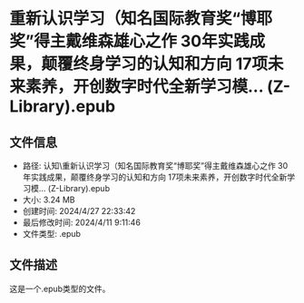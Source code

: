 ﻿# 重新认识学习（知名国际教育奖“博耶奖”得主戴维森雄心之作 30年实践成果，颠覆终身学习的认知和方向 17项未来素养，开创数字时代全新学习模... (Z-Library).epub

## 文件信息
- 路径: 认知\重新认识学习（知名国际教育奖“博耶奖”得主戴维森雄心之作 30年实践成果，颠覆终身学习的认知和方向 17项未来素养，开创数字时代全新学习模... (Z-Library).epub
- 大小: 3.24 MB
- 创建时间: 2024/4/27 22:33:42
- 最后修改时间: 2024/4/11 9:11:46
- 文件类型: .epub

## 文件描述
这是一个.epub类型的文件。

